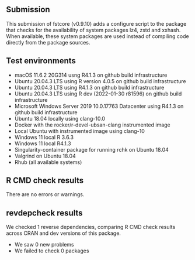 
## Submission

This submission of fstcore (v0.9.10) adds a configure script to the package that checks for the availability of
system packages lz4, zstd and xxhash. When available, these system packages are used instead of compiling code
directly from the package sources.

## Test environments 

* macOS 11.6.2 20G314 usng R4.1.3 on github build infrastructure
* Ubuntu 20.04.3 LTS using R version 4.0.5 on github build infrastructure
* Ubuntu 20.04.3 LTS using R4.1.3 on github build infrastructure
* Ubuntu 20.04.3 LTS using R dev (2022-01-30 r81596) on github build infrastructure
* Microsoft Windows Server 2019 10.0.17763 Datacenter using R4.1.3 on github build infrastructure
* Ubuntu 18.04 locally using clang-10.0
* Docker with the rocker/r-devel-ubsan-clang instrumented image
* Local Ubuntu with instrumented image using clang-10
* Windows 11 local R 3.6.3
* Windows 11 local R4.1.3
* Singularity-container package for running rchk on Ubuntu 18.04
* Valgrind on Ubuntu 18.04
* Rhub (all available systems)

## R CMD check results

There are no errors or warnings.

## revdepcheck results

We checked 1 reverse dependencies, comparing R CMD check results across CRAN and dev versions of this package.

 * We saw 0 new problems
 * We failed to check 0 packages
